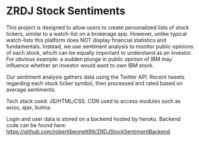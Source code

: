 # ZRDJ Stock Sentiments

This project is designed to allow users to create personalized lists of stock tickers, similar to a watch-list on a brokerage app. However, unlike typical watch-lists this platform does NOT display financial statistics and fundamentals. Instead, we use sentiment analysis to monitor public opinions of each stock, whcih can be equally important to understand as an investor. For obvious example: a sudden plunge in public opinion of IBM may influence whether an investor would want to own IBM stock.

Our sentiment analysis gathers data using the Twitter API. Recent tweets regarding each stock ticker symbol, then processed and rated based on average sentiments.

Tech stack used: JS/HTML/CSS. CDN used to access modules such as axios, ajax, bulma.

Login and user data is stored on a backend hosted by heroku. Backend code can be found here: https://github.com/robertjbennett99/ZRDJStockSentimentBackend


 